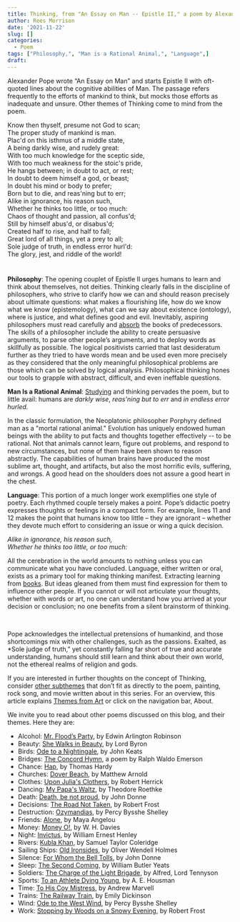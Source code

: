```yaml
---
title: Thinking, from "An Essay on Man -- Epistle II," a poem by Alexander Pope
author: Rees Morrison
date: '2021-11-22'
slug: []
categories:
  - Poem
tags: ["Philosophy,", "Man is a Rational Animal,", "Language",]
draft: 
---
```


Alexander Pope wrote “An Essay on Man” and starts Epistle II with oft-quoted lines about the cognitive abilities of Man.  The passage refers frequently to the efforts of mankind to think, but mocks those efforts as inadequate and unsure.   Other themes of Thinking come to mind from the poem.

<!--more-->

Know then thyself, presume not God to scan;   
The proper study of mankind is man.   
Plac'd on this isthmus of a middle state,   
A being darkly wise, and rudely great:   
With too much knowledge for the sceptic side,   
With too much weakness for the stoic's pride,   
He hangs between; in doubt to act, or rest;   
In doubt to deem himself a god, or beast;   
In doubt his mind or body to prefer;   
Born but to die, and reas'ning but to err;   
Alike in ignorance, his reason such,   
Whether he thinks too little, or too much:   
Chaos of thought and passion, all confus'd;   
Still by himself abus'd, or disabus'd;   
Created half to rise, and half to fall;   
Great lord of all things, yet a prey to all;   
Sole judge of truth, in endless error hurl'd:   
The glory, jest, and riddle of the world! 

# <poem lyric end>

**Philosophy**:  The opening couplet of Epistle II urges humans to learn and think about themselves, not deities.   Thinking clearly falls in the discipline of philosophers, who strive to clarify how we can and should reason precisely about ultimate questions: what makes a flourishing life, how do we know what we know (epistemology), what can we say about existence (ontology), where is justice, and what defines good and evil.  Inevitably, aspiring philosophers must read carefully and [absorb](https://themesfromart.com/post/2021-11-22-thinking-from-a-beautiful-mind-a-movie-starring-russell-crowe/thinkingmind/) the books of predecessors.   The skills of a philosopher include the ability to create persuasive arguments, to parse other people’s arguments, and to deploy words as skillfully as possible.  The logical positivists carried that last desideratum further as they tried to have words mean and be used even more precisely as they considered that the only meaningful philosophical problems are those which can be solved by logical analysis.  Philosophical thinking hones our tools to grapple with abstract, difficult, and even ineffable questions.

**Man Is a Rational Animal**:  [Studying](Wonderful) and thinking pervades the poem, but to little avail:  humans are *darkly wise*, *reas'ning but to err* and *in endless error hurled.*

In the classic formulation, the Neoplatonic philosopher Porphyry defined man as a "mortal rational animal."  Evolution has uniquely endowed human beings with the ability to put facts and thoughts together effectively  -- to be rational.  Not that animals cannot learn, figure out problems, and respond to new circumstances, but none of them have been shown to reason abstractly.  The capabilities of human brains have produced the most sublime art, thought, and artifacts, but also the most horrific evils, suffering, and wrongs.  A good head on the shoulders does not assure a good heart in the chest.

**Language**:  This portion of a much longer work exemplifies one style of poetry.  Each rhythmed couple tersely makes a point.  Pope’s didactic poetry expresses thoughts or feelings in a compact form.  For example, lines 11 and 12 makes the point that humans know too little – they are ignorant – whether they devote much effort to considering an issue or wing a quick decision.  

*Alike in ignorance, his reason such,*  
*Whether he thinks too little, or too much:* 

All the cerebration in the world amounts to nothing unless you can communicate what you have concluded.  Language, either written or oral, exists as a primary tool for making thinking manifest.  Extracting learning from [books](interior).  But ideas gleaned from them must find expression for them to influence other people.  If you cannot or will not articulate your thoughts, whether with words or art, no one can understand how you arrived at your decision or conclusion; no one benefits from a silent brainstorm of thinking.   

&nbsp;

Pope acknowledges the intellectual pretensions of humankind, and those shortcomings mix with other challenges, such as the passions.  Exalted, as *Sole judge of truth,” yet constantly falling far short of true and accurate understanding, humans should still learn and think about their own world, not the ethereal realms of religion and gods.

If you are interested in further thoughts on the concept of Thinking, consider [other subthemes](https://themesfromart.com/post/2021-11-22-thinking-additional-subthemes/thinkingaddl/) that don’t fit as directly to the poem, painting, rock song, and movie written about in this series.  For an overview, this article explains [Themes from Art](http://bit.ly/3sRXopI) or click on the navigation bar, About.

We invite you to read about other poems discussed on this blog, and their themes.  Here they are: 

* Alcohol: [Mr. Flood’s Party](https://themesfromart.com/post/2021-01-24-alcohol-flood-frost/alcohol/), by Edwin Arlington Robinson
* Beauty: [She Walks in Beauty](https://themesfromart.com/post/2021-04-21-beauty-she-walks-in-beauty-a-poem-by-lord-byron/beautybyron/), by Lord Byron
* Birds: [Ode to a Nightingale](https://themesfromart.com/post/2021-06-14-birds-ode-to-a-nightingale-a-poem-by-john-keats/birdskeats/), by John Keats
* Bridges: [The Concord Hymn](https://themesfromart.com/post/2021-07-26-bridges-the-concord-hymn-a-poem-by-ralph-waldo-emerson/bridgesconcord/), a poem by Ralph Waldo Emerson
* Chance: [Hap](https://themesfromart.com/post/2021-03-14-chancehap/chancehap/), by Thomas Hardy
* Churches: [Dover Beach](https://themesfromart.com/post/2021-05-21-churches-from-dover-beach-a-poem-by-matthew-arnold/churchesarnold/), by Matthew Arnold
* Clothes: [Upon Julia's Clothers](https://themesfromart.com/post/2021-08-30-clothes-from-upon-julia-s-clothes-a-poem-by-robert-herrick/clothesjulia/), by Robert Herrick
* Dancing: [My Papa's Waltz](https://themesfromart.com/post/2021-09-10-dancing-from-my-papa-s-waltz-a-poem-by-theodore-roethke/dancingroethke/), by Theodore Roethke
* Death: [Death, be not proud](https://themesfromart.com/post/2021-05-03-death-from-death-be-not-proud-a-poem-by-john-donne/deathdonne/), by John Donne
* Decisions: [The Road Not Taken](https://themesfromart.com/post/2021-02-08-decisions-from-the-road-not-taken-a-poem-by-robert-frost/decisionsroadfrost/), by Robert Frost
* Destruction: [Ozymandias](https://themesfromart.com/post/2021-02-18-destruction-ozymandias-a-poem-by-percy-bysshe-shelley/destructoz/), by Percy Bysshe Shelley
* Friends: [Alone](https://themesfromart.com/post/2021-06-20-friends-alone-a-poem-by-maya-angelou/friendsalone/), by Maya Angelou
* Money: [Money O!](https://themesfromart.com/post/2021-10-15-money-from-money-o-a-poem-by-w-h-davies/moneymoneyo/), by W. H. Davies
* Night: [Invictus](https://themesfromart.com/post/2021-11-05-night-from-invictus-a-poem-by-william-ernest-henley/nightinvictus/), by William Ernest Henley
* Rivers: [Kubla Khan](https://themesfromart.com/post/2021-10-02-rivers-from-kubla-khan-a-poem-by-samuel-taylor-coleridge/riverskhan/), by Samuel Taylor Coleridge
* Sailing Ships: [Old Ironsides](https://themesfromart.com/post/2021-06-26-sailing-ships-from-old-ironsides-a-poem-by-oliver-wendell-holmes/sailingshipsironsides/), by Oliver Wendell Holmes
* Silence: [For Whom the Bell Tolls](https://themesfromart.com/post/2021-04-08-silencedonne/silencedonne/), by John Donne
* Sleep: [The Second Coming](https://themesfromart.com/post/2021-09-22-sleep-from-the-second-coming-a-poem-by-william-butler-yeats/sleepsecond/), by William Butler Yeats
* Soldiers: [The Charge of the Light Brigade](https://themesfromart.com/post/2021-08-02-soldiers-from-the-charge-of-the-light-brigade-by-alfred-lord-tennyson/soldierscharge/), by Alfred, Lord Tennyson
* Sports: [To an Athlete Dying Young](https://themesfromart.com/post/2021-07-12-sports-from-to-an-athlete-dying-young-by-a-e-housman/sportsathlete/), by A. E. Housman
* Time: [To His Coy Mistress](https://themesfromart.com/post/2021-03-08-time-to-his-coy-mistress-by-andrew-marvell/timecoy/), by Andrew Marvell
* Trains: [The Railway Train](https://themesfromart.com/post/2021-05-10-trains-from-the-railway-train-a-poem-by-emily-dickineson/trainsdickinson/), by Emily Dickinson 
* Wind: [Ode to the West Wind](https://themesfromart.com/post/2021-08-12-wind-from-ode-to-the-west-wind-by-percy-bysshe-shelley/windode/), by Percy Bysshe Shelley
* Work: [Stopping by Woods on a Snowy Evening](https://themesfromart.com/post/2021-02-26-worksnowy/worksnowy/), by Robert Frost


